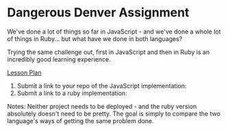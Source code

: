 # Dangerous Denver Assignment

We've done a lot of things so far in JavaScript - and we've done a whole lot of things in Ruby... but what have we done in both languages?

Trying the same challenge out, first in JavaScript and then in Ruby is an incredibly good learning experience.

[Lesson Plan](https://github.com/turingschool-examples/dangerous-denver)

1. Submit a link to your repo of the JavaScript implementation:  
2. Submit a link to a ruby implementation:

Notes: Neither project needs to be deployed - and the ruby version absolutely doesn't need to be pretty. The goal is simply to compare the two language's ways of getting the same problem done.
